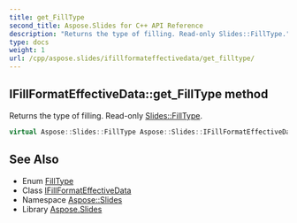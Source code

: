 ```yaml
---
title: get_FillType
second_title: Aspose.Slides for C++ API Reference
description: "Returns the type of filling. Read-only Slides::FillType."
type: docs
weight: 1
url: /cpp/aspose.slides/ifillformateffectivedata/get_filltype/
---
```

## IFillFormatEffectiveData::get_FillType method


Returns the type of filling. Read-only [Slides::FillType](../../filltype/).

```cpp
virtual Aspose::Slides::FillType Aspose::Slides::IFillFormatEffectiveData::get_FillType()=0
```

## See Also

* Enum [FillType](../../filltype/)
* Class [IFillFormatEffectiveData](../)
* Namespace [Aspose::Slides](../../)
* Library [Aspose.Slides](../../../)
